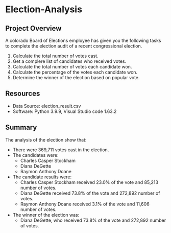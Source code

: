 # Election-Analysis

## Project Overview
A colorado Board of Elections employee has given you the following tasks to complete the election audit of a recent congressional election. 

1. Calculate the total number of votes cast. 
2. Get a complere list of candidates who received votes. 
3. Calculate the total number of votes each candidate won. 
4. Calculate the percentage of the votes each candidate won. 
5. Determine the winner of the election based on popular vote. 

## Resources
- Data Source: election_result.csv
- Software: Python 3.9.9, Visual Studio code 1.63.2

## Summary
The analysis of the election show that:
- There were 369,711 votes cast in the election. 
- The candidates were:
    - Charles Casper Stockham
    - Diana DeGette
    - Raymon Anthony Doane
- The candidate results were: 
    - Charles Casper Stockham received 23.0% of the vote and 85,213 number of votes.
    - Diana DeGette received 73.8% of the vote and 272,892 number of votes.
    - Raymon Anthony Doane received 3.1% of the vote and 11,606 number of votes.
- The winner of the election was:
    - Diana DeGette, who received 73.8% of the vote and 272,892 number of votes.

